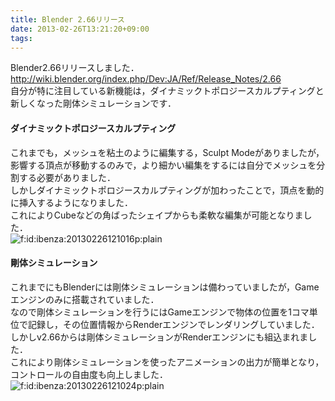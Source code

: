 ```yaml
---
title: Blender 2.66リリース
date: 2013-02-26T13:21:20+09:00
tags: 
---
```


Blender2\.66リリースしました．  
[http://wiki\.blender\.org/index\.php/Dev:JA/Ref/Release\_Notes/2\.66](http://wiki.blender.org/index.php/Dev:JA/Ref/Release_Notes/2.66)  
自分が特に注目している新機能は，ダイナミックトポロジースカルプティングと新しくなった剛体シミュレーションです．

#### ダイナミックトポロジースカルプティング

これまでも，メッシュを粘土のように編集する，Sculpt Modeがありましたが，影響する頂点が移動するのみで，より細かい編集をするには自分でメッシュを分割する必要がありました．  
しかしダイナミックトポロジースカルプティングが加わったことで，頂点を動的に挿入するようになりました．  
これによりCubeなどの角ばったシェイプからも柔軟な編集が可能となりました．  
<span itemscope itemtype="http://schema.org/Photograph"><img src="/2013/02/26/132120/20130226121016.png" alt="f:id:ibenza:20130226121016p:plain" title="f:id:ibenza:20130226121016p:plain" class="hatena-fotolife" itemprop="image"></span>

#### 剛体シミュレーション

これまでにもBlenderには剛体シミュレーションは備わっていましたが，Gameエンジンのみに搭載されていました．  
なので剛体シミュレーションを行うにはGameエンジンで物体の位置を1コマ単位で記録し，その位置情報からRenderエンジンでレンダリングしていました．  
しかしv2\.66からは剛体シミュレーションがRenderエンジンにも組込まれました．  
これにより剛体シミュレーションを使ったアニメーションの出力が簡単となり，コントロールの自由度も向上しました．  
<span itemscope itemtype="http://schema.org/Photograph"><img src="/2013/02/26/132120/20130226121024.png" alt="f:id:ibenza:20130226121024p:plain" title="f:id:ibenza:20130226121024p:plain" class="hatena-fotolife" itemprop="image"></span>

